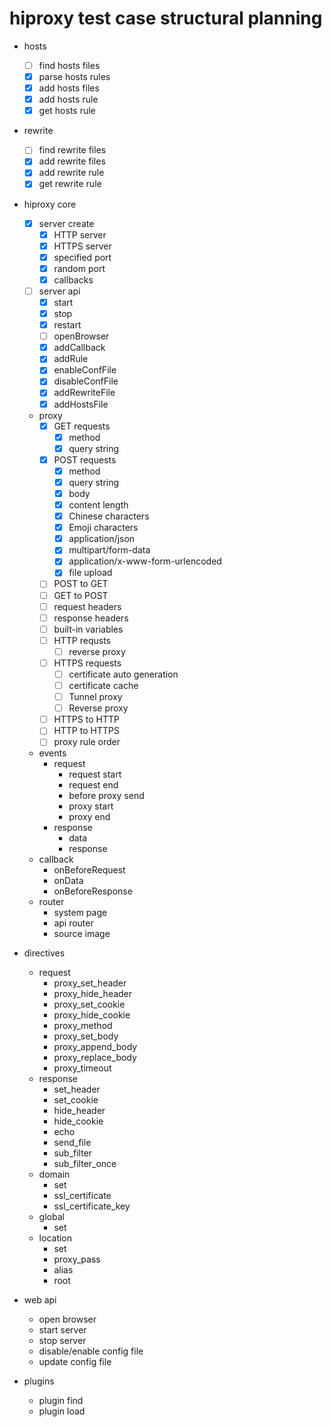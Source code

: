 # hiproxy test case structural planning

* hosts
  - [ ] find hosts files
  - [x] parse hosts rules
  - [x] add hosts files
  - [x] add hosts rule
  - [x] get hosts rule

* rewrite
  - [ ] find rewrite files
  - [x] add rewrite files
  - [x] add rewrite rule
  - [x] get rewrite rule

* hiproxy core
  - [x] server create
    - [x] HTTP server
    - [x] HTTPS server
    - [x] specified port
    - [x] random port
    - [x] callbacks
  - [ ] server api
    - [x] start
    - [x] stop
    - [x] restart
    - [ ] openBrowser
    - [x] addCallback
    - [x] addRule
    - [x] enableConfFile
    - [x] disableConfFile
    - [x] addRewriteFile
    - [x] addHostsFile
  * proxy
    - [x] GET requests
      - [x] method
      - [x] query string
    - [x] POST requests
      - [x] method
      - [x] query string
      - [x] body
      - [x] content length
      - [x] Chinese characters
      - [x] Emoji characters
      - [x] application/json
      - [x] multipart/form-data
      - [x] application/x-www-form-urlencoded
      - [x] file upload
    - [ ] POST to GET
    - [ ] GET to POST
    - [ ] request headers
    - [ ] response headers
    - [ ] built-in variables    
    - [ ] HTTP requsts
      - [ ] reverse proxy
    - [ ] HTTPS requests
      - [ ] certificate auto generation
      - [ ] certificate cache
      - [ ] Tunnel proxy
      - [ ] Reverse proxy
    - [ ] HTTPS to HTTP
    - [ ] HTTP to HTTPS
    - [ ] proxy rule order
  * events
    * request
      * request start
      * request end
      * before proxy send
      * proxy start
      * proxy end
    * response
      * data
      * response
  * callback
    * onBeforeRequest
    * onData
    * onBeforeResponse
  * router
    * system page
    * api router
    * source image

* directives
  * request
    * proxy_set_header
    * proxy_hide_header
    * proxy_set_cookie
    * proxy_hide_cookie
    * proxy_method
    * proxy_set_body
    * proxy_append_body
    * proxy_replace_body
    * proxy_timeout
  * response
    * set_header
    * set_cookie
    * hide_header
    * hide_cookie
    * echo
    * send_file
    * sub_filter
    * sub_filter_once
  * domain
    * set
    * ssl_certificate
    * ssl_certificate_key
  * global
    * set
  * location
    * set
    * proxy_pass
    * alias
    * root

* web api
  * open browser
  * start server
  * stop server
  * disable/enable config file
  * update config file

* plugins
  * plugin find
  * plugin load
